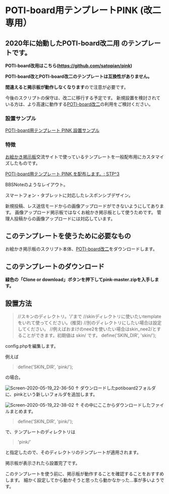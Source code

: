 # POTI-board用テンプレートPINK (改二専用）

## 2020年に始動したPOTI-board改二用 のテンプレートです。

**POTI-board改用はこちら(https://github.com/satopian/pink)**

**POTI-board改とPOTI-board改二のテンプレートは互換性がありません。**

**間違えると掲示板が動作しなくなります**ので注意が必要です。

今後のスクリプトの保守は、改二に移行する予定です。
新規設置を検討されている方は、より高速に動作する[POTI-board改二](https://github.com/sakots/poti-kaini)の利用をご検討ください。

### 設置サンプル

[POTI-board用テンプレート PINK 設置サンプル](https://pbbs.sakura.ne.jp/cgi/neosample/poti/)

### 特徴

[お絵かき掲示板](https://pbbs.sakura.ne.jp/)交流サイトで使っているテンプレートを一般配布用にカスタマイズしたものです。

[POTI-board用テンプレート PINK を配布します。: STP^3](http://stp.sblo.jp/article/182310034.html)

BBSNoteのようなレイアウト。

スマートフォン・タブレットに対応したレスポンシブデザイン。

新規投稿、レス送信モードからの画像アップロードができないようにしてあります。
画像アップロード掲示板ではなくお絵かき掲示板として使うためです。
管理人投稿からの画像アップロードには対応しています。

## このテンプレートを使うために必要なもの

お絵かき掲示板のスクリプト本体、[POTI-board改二](https://github.com/sakots/poti-kaini)をダウンロードします。

## このテンプレートのダウンロード 

**緑色の「Clone or download」ボタンを押下してpink-master.zipを入手します。**

## 設置方法

> //スキンのディレクトリ。'/'まで
> //skinディレクトリに使いたいtemplateをいれて使ってください。(推奨)
> //別のディレクトリにしたい場合は設定してください。
> //例えばおまけのnee2を使いたい場合はskin_nee2/とすることができます。初期値は skin/ です。
> define('SKIN_DIR', 'skin/');
>

config.phpを編集します。

例えば

> define('SKIN_DIR', 'pink/');

の場合。

![Screen-2020-05-19_22-36-50](https://user-images.githubusercontent.com/44894014/82336088-1e3cf400-9a25-11ea-8ff6-8a071209e13f.png)
↑
ダウンロードしたpotiboard2フォルダに、pinkという新しいフォルダを追加します。

![Screen-2020-05-19_22-38-02](https://user-images.githubusercontent.com/44894014/82336104-22691180-9a25-11ea-939c-543567e6b657.png)
↑
その中にここからダウンロードしたファイルまとめます。


> define('SKIN_DIR', 'pink/');

で、テンプレートのディレクトリは

>'pink/'

と指定したので、そのディレクトリのテンプレートが適用されます。

掲示板が表示されたら設置完了です。

このテンプレートを使う前に、掲示板が動作することを確認することをおすすめします。
細かく設定してから動かそうと思ったら動かなかった…事が多いようです。
